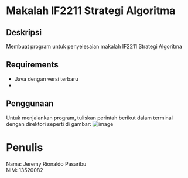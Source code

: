 # Makalah IF2211 Strategi Algoritma

## Deskripsi
Membuat program untuk penyelesaian makalah IF2211 Strategi Algoritma

## Requirements
- Java dengan versi terbaru
- 
## Penggunaan
Untuk menjalankan program, tuliskan perintah berikut dalam terminal dengan direktori seperti di gambar:
![image](https://user-images.githubusercontent.com/73146752/169796427-f0ab1bf9-7d8c-486a-a648-059f68b14fcb.png)

# Penulis
Nama: Jeremy Rionaldo Pasaribu </br>
NIM: 13520082
